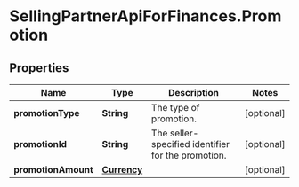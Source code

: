 # SellingPartnerApiForFinances.Promotion

## Properties

Name | Type | Description | Notes
------------ | ------------- | ------------- | -------------
**promotionType** | **String** | The type of promotion. | [optional] 
**promotionId** | **String** | The seller-specified identifier for the promotion. | [optional] 
**promotionAmount** | [**Currency**](Currency.md) |  | [optional] 


